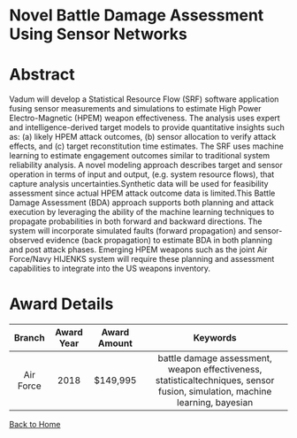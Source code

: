 
Novel Battle Damage Assessment Using Sensor Networks
====================================================

# Abstract


Vadum will develop a Statistical Resource Flow (SRF) software application fusing sensor measurements and simulations to estimate High Power Electro-Magnetic (HPEM) weapon effectiveness. The analysis uses expert and intelligence-derived target models to provide quantitative insights such as: (a) likely HPEM attack outcomes, (b) sensor allocation to verify attack effects, and (c) target reconstitution time estimates. The SRF uses machine learning to estimate engagement outcomes similar to traditional system reliability analysis. A novel modeling approach describes target and sensor operation in terms of input and output, (e.g. system resource flows), that capture analysis uncertainties.Synthetic data will be used for feasibility assessment since actual HPEM attack outcome data is limited.This Battle Damage Assessment (BDA) approach supports both planning and attack execution by leveraging the ability of the machine learning techniques to propagate probabilities in both forward and backward directions. The system will incorporate simulated faults (forward propagation) and sensor-observed evidence (back propagation) to estimate BDA in both planning and post attack phases. Emerging HPEM weapons such as the joint Air Force/Navy HIJENKS system will require these planning and assessment capabilities to integrate into the US weapons inventory.  

# Award Details

|Branch|Award Year|Award Amount|Keywords|
| :---: | :---: | :---: | :---: |
|Air Force|2018|$149,995|battle damage assessment, weapon effectiveness, statisticaltechniques, sensor fusion, simulation, machine learning, bayesian|
  
  


[Back to Home](https://github.com/chrischow/dod_sbir_awards#1415)